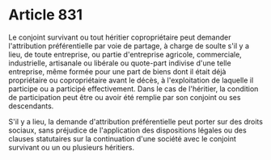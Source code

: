 # Article 831

Le conjoint survivant ou tout héritier copropriétaire peut demander l'attribution préférentielle par voie de partage, à charge de soulte s'il y a lieu, de toute entreprise, ou partie d'entreprise agricole, commerciale, industrielle, artisanale ou libérale ou quote-part indivise d'une telle entreprise, même formée pour une part de biens dont il était déjà propriétaire ou copropriétaire avant le décès, à l'exploitation de laquelle il participe ou a participé effectivement. Dans le cas de l'héritier, la condition de participation peut être ou avoir été remplie par son conjoint ou ses descendants.

S'il y a lieu, la demande d'attribution préférentielle peut porter sur des droits sociaux, sans préjudice de l'application des dispositions légales ou des clauses statutaires sur la continuation d'une société avec le conjoint survivant ou un ou plusieurs héritiers.
